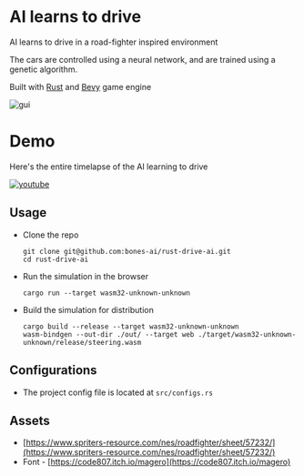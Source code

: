 # AI learns to drive
AI learns to drive in a road-fighter inspired environment

The cars are controlled using a neural network, and are trained using a genetic algorithm.

Built with [Rust](https://www.rust-lang.org/) and [Bevy](https://bevyengine.org/) game engine

![gui](/gui.png)

# Demo
Here's the entire timelapse of the AI learning to drive

[![youtube](https://img.youtube.com/vi/H7RWcNgE-6s/0.jpg)](https://youtu.be/H7RWcNgE-6s)

## Usage
- Clone the repo
    ```
    git clone git@github.com:bones-ai/rust-drive-ai.git
    cd rust-drive-ai
    ```
- Run the simulation in the browser
    ``` 
    cargo run --target wasm32-unknown-unknown
    ```
- Build the simulation for distribution
    ```
    cargo build --release --target wasm32-unknown-unknown
    wasm-bindgen --out-dir ./out/ --target web ./target/wasm32-unknown-unknown/release/steering.wasm
    ```
## Configurations
- The project config file is located at `src/configs.rs`

## Assets
- [https://www.spriters-resource.com/nes/roadfighter/sheet/57232/](https://www.spriters-resource.com/nes/roadfighter/sheet/57232/)
- Font - [https://code807.itch.io/magero](https://code807.itch.io/magero)
